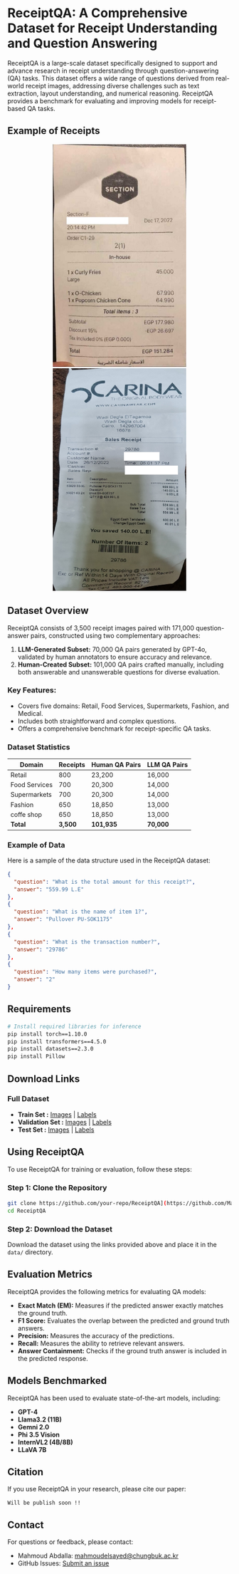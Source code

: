 

# ReceiptQA: A Comprehensive Dataset for Receipt Understanding and Question Answering

ReceiptQA is a large-scale dataset specifically designed to support and advance research in receipt understanding through question-answering (QA) tasks. This dataset offers a wide range of questions derived from real-world receipt images, addressing diverse challenges such as text extraction, layout understanding, and numerical reasoning. ReceiptQA provides a benchmark for evaluating and improving models for receipt-based QA tasks.


## Example of Receipts
<p align="center">
  <img src="images/example1.jpg" alt="Image 1" width="300" height="500"/>
  <img src="images/example2.jpg" alt="Image 2" width="300"  height="500"/>
</p>


## Dataset Overview
ReceiptQA consists of 3,500 receipt images paired with 171,000 question-answer pairs, constructed using two complementary approaches:

1. **LLM-Generated Subset:** 70,000 QA pairs generated by GPT-4o, validated by human annotators to ensure accuracy and relevance.
2. **Human-Created Subset:** 101,000 QA pairs crafted manually, including both answerable and unanswerable questions for diverse evaluation.

### Key Features:
- Covers five domains: Retail, Food Services, Supermarkets, Fashion, and Medical.
- Includes both straightforward and complex questions.
- Offers a comprehensive benchmark for receipt-specific QA tasks.

### Dataset Statistics
| Domain          | Receipts | Human QA Pairs | LLM QA Pairs |
|-----------------|----------|----------------|--------------|
| Retail          | 800      | 23,200         | 16,000       |
| Food Services   | 700      | 20,300         | 14,000       |
| Supermarkets    | 700      | 20,300         | 14,000       |
| Fashion         | 650      | 18,850         | 13,000       |
| coffe shop        | 650      | 18,850         | 13,000       |
| **Total**       | **3,500**| **101,935**    | **70,000**   |

### Example of Data

Here is a sample of the data structure used in the ReceiptQA dataset:

```json
{
  "question": "What is the total amount for this receipt?",
  "answer": "559.99 L.E"
},
{
  "question": "What is the name of item 1?",
  "answer": "Pullover PU-SOK1175"
},
{
  "question": "What is the transaction number?",
  "answer": "29786"
},
{
  "question": "How many items were purchased?",
  "answer": "2"
}
```
## Requirements
```bash
# Install required libraries for inference
pip install torch==1.10.0
pip install transformers==4.5.0
pip install datasets==2.3.0
pip install Pillow
```



## Download Links

### Full Dataset
- **Train Set :** [Images](https://huggingface.co/datasets/mahmoud2019/ReceiptQA/resolve/main/train_images.zip?download=true) | [Labels](https://huggingface.co/datasets/mahmoud2019/ReceiptQA/resolve/main/train_label.zip?download=true) 
- **Validation Set :** [Images](https://huggingface.co/datasets/mahmoud2019/ReceiptQA/resolve/main/validation_images.zip?download=true) | [Labels](https://huggingface.co/datasets/mahmoud2019/ReceiptQA/resolve/main/validation_label.zip?download=true) 
- **Test Set :** [Images](https://huggingface.co/datasets/mahmoud2019/ReceiptQA/resolve/main/test_images.zip?download=true) | [Labels](https://huggingface.co/datasets/mahmoud2019/ReceiptQA/resolve/main/test_label.zip?download=true) 


## Using ReceiptQA
To use ReceiptQA for training or evaluation, follow these steps:

### Step 1: Clone the Repository
```bash
git clone https://github.com/your-repo/ReceiptQA](https://github.com/MahmoudElsayedMahmoud/ReceiptQA-A-Comprehensive-Dataset-for-Receipt-Understanding-and-Question-Answering
cd ReceiptQA
```

### Step 2: Download the Dataset
Download the dataset using the links provided above and place it in the `data/` directory.


## Evaluation Metrics
ReceiptQA provides the following metrics for evaluating QA models:
- **Exact Match (EM):** Measures if the predicted answer exactly matches the ground truth.
- **F1 Score:** Evaluates the overlap between the predicted and ground truth answers.
- **Precision:** Measures the accuracy of the predictions.
- **Recall:** Measures the ability to retrieve relevant answers.
- **Answer Containment:** Checks if the ground truth answer is included in the predicted response.

## Models Benchmarked
ReceiptQA has been used to evaluate state-of-the-art models, including:
- **GPT-4**
- **Llama3.2 (11B)**
- **Gemni 2.0**
- **Phi 3.5 Vision**
- **InternVL2 (4B/8B)**
- **LLaVA 7B**



## Citation
If you use ReceiptQA in your research, please cite our paper:
```
Will be publish soon !!
```



## Contact
For questions or feedback, please contact:
- Mahmoud Abdalla: [mahmoudelsayed@chungbuk.ac.kr](mailto:mahmoudelsayed@chungbuk.ac.kr)
- GitHub Issues: [Submit an issue](https://github.com/your-repo/ReceiptQA/issues)
